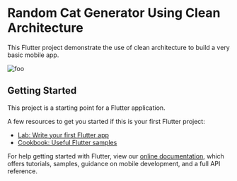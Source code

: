 # Random Cat Generator Using Clean Architecture

This Flutter project demonstrate the use of clean architecture to build a very basic mobile app.

![foo](https://user-images.githubusercontent.com/26605247/76625768-df278980-652f-11ea-997c-658cfc1a0fad.gif)

## Getting Started

This project is a starting point for a Flutter application.

A few resources to get you started if this is your first Flutter project:

- [Lab: Write your first Flutter app](https://flutter.dev/docs/get-started/codelab)
- [Cookbook: Useful Flutter samples](https://flutter.dev/docs/cookbook)

For help getting started with Flutter, view our
[online documentation](https://flutter.dev/docs), which offers tutorials,
samples, guidance on mobile development, and a full API reference.
